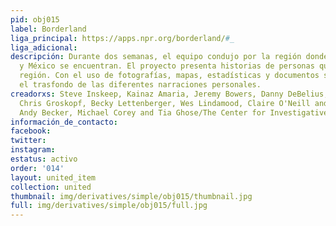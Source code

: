 ```yaml
---
pid: obj015
label: Borderland
liga_principal: https://apps.npr.org/borderland/#_
liga_adicional: 
descripción: Durante dos semanas, el equipo condujo por la región donde Estados Unidos
  y México se encuentran. El proyecto presenta historias de personas que cruzan esta
  región. Con el uso de fotografías, mapas, estadísticas y documentos se presenta
  el trasfondo de las diferentes narraciones personales.
creadorxs: Steve Inskeep, Kainaz Amaria, Jeremy Bowers, Danny DeBelius, Tyler Fisher,
  Chris Groskopf, Becky Lettenberger, Wes Lindamood, Claire O'Neill and Matt Stiles/NPR;
  Andy Becker, Michael Corey and Tia Ghose/The Center for Investigative Reporting
información_de_contacto: 
facebook: 
twitter: 
instagram: 
estatus: activo
order: '014'
layout: united_item
collection: united
thumbnail: img/derivatives/simple/obj015/thumbnail.jpg
full: img/derivatives/simple/obj015/full.jpg
---
```

